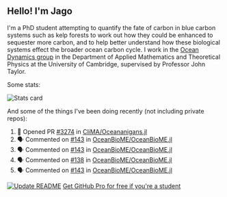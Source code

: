 ## Hello! I'm Jago

I'm a PhD student attempting to quantify the fate of carbon in blue carbon systems such as kelp forests to work out how they could be enhanced to sequester more carbon, and to help better understand how these biological systems effect the broader ocean carbon cycle. I work in the <a href="https://www.damtp.cam.ac.uk/user/jrt51/" class="emph">Ocean Dynamics group</a> in the Department of Applied Mathematics and Theoretical Physics at the University of Cambridge, supervised by Professor John Taylor.

Some stats:
<!--
![](https://raw.githubusercontent.com/jagoosw/jagoosw/main/profile-summary-card-output/nord_dark/0-profile-details.svg)
![](https://raw.githubusercontent.com/jagoosw/jagoosw/main/profile-summary-card-output/nord_dark/3-stats.svg)
![](https://raw.githubusercontent.com/jagoosw/jagoosw/main/profile-summary-card-output/nord_dark/4-productive-time.svg)
-->
![Stats card](https://github-readme-stats.vercel.app/api?username=jagoosw&count_private=true&show_icons=true&theme=transparent&hide_title=true)

And some of the things I've been doing recently (not including private repos):
<!--START_SECTION:activity-->
1. 💪 Opened PR [#3274](https://github.com/CliMA/Oceananigans.jl/pull/3274) in [CliMA/Oceananigans.jl](https://github.com/CliMA/Oceananigans.jl)
2. 🗣 Commented on [#143](https://github.com/OceanBioME/OceanBioME.jl/issues/143#issuecomment-1724509158) in [OceanBioME/OceanBioME.jl](https://github.com/OceanBioME/OceanBioME.jl)
3. 🗣 Commented on [#143](https://github.com/OceanBioME/OceanBioME.jl/issues/143#issuecomment-1724503909) in [OceanBioME/OceanBioME.jl](https://github.com/OceanBioME/OceanBioME.jl)
4. 🗣 Commented on [#138](https://github.com/OceanBioME/OceanBioME.jl/pull/138#issuecomment-1724414429) in [OceanBioME/OceanBioME.jl](https://github.com/OceanBioME/OceanBioME.jl)
5. 🗣 Commented on [#143](https://github.com/OceanBioME/OceanBioME.jl/issues/143#issuecomment-1724413794) in [OceanBioME/OceanBioME.jl](https://github.com/OceanBioME/OceanBioME.jl)
<!--END_SECTION:activity-->


[![Update README](https://github.com/jagoosw/jagoosw/actions/workflows/update-readme.yml/badge.svg)](https://github.com/jagoosw/jagoosw/actions/workflows/update-readme.yml)
[Get GitHub Pro for free if you're a student](https://education.github.com/pack)

